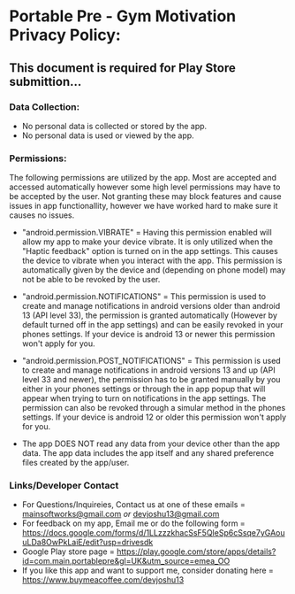 # Portable Pre - Gym Motivation Privacy Policy:

## This document is required for Play Store submittion... 


### Data Collection:
- No personal data is collected or stored by the app.
- No personal data is used or viewed by the app.


### Permissions:
The following permissions are utilized by the app. Most are accepted and accessed automatically however some high level permissions may have to be accepted by the user. Not granting these may block features and cause issues in app functionallity, however we have worked hard to make sure it causes no issues. 

- "android.permission.VIBRATE" = Having this permission enabled will allow my app to make your device vibrate. It is only utilized when the "Haptic feedback" option is turned on in the app settings. This causes the device to vibrate when you interact with the app. This permission is automatically given by the device and (depending on phone model) may not be able to be revoked by the user.

- "android.permission.NOTIFICATIONS" = This permission is used to create and manage notifications in android versions older than android 13 (API level 33), the permission is granted automatically (However by default turned off in the app settings) and can be easily revoked in your phones settings. If your device is android 13 or newer this permission won't apply for you.

- "android.permission.POST_NOTIFICATIONS" = This permission is used to create and manage notifications in android versions 13 and up (API level 33 and newer), the permission has to be granted manually by you either in your phones settings or through the in app popup that will appear when trying to turn on notifications in the app settings. The permission can also be revoked through a simular method in the phones settings. If your device is android 12 or older this permission won't apply for you.

- The app DOES NOT read any data from your device other than the app data. The app data includes the app itself and any shared preference files created by the app/user.


### Links/Developer Contact
- For Questions/Inquireies, Contact us at one of these emails = mainsoftworks@gmail.com *or* devjoshu13@gmail.com
- For feedback on my app, Email me or do the following form = https://docs.google.com/forms/d/1LLzzzkhacSsF5QleSp6cSsqe7yGAouuLDa8OwPkLaiE/edit?usp=drivesdk
- Google Play store page = https://play.google.com/store/apps/details?id=com.main.portablepre&gl=UK&utm_source=emea_OO
- If you like this app and want to support me, consider donating here = https://www.buymeacoffee.com/devjoshu13

